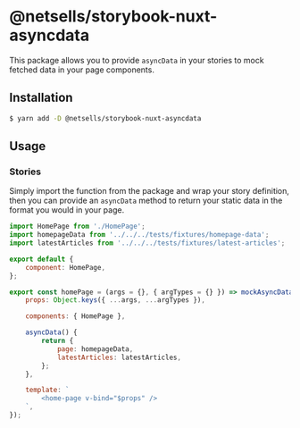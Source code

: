 # @netsells/storybook-nuxt-asyncdata

This package allows you to provide `asyncData` in your stories to mock fetched data in your page components.

## Installation

```sh
$ yarn add -D @netsells/storybook-nuxt-asyncdata
``` 

## Usage

### Stories

Simply import the function from the package and wrap your story definition, then you can provide an `asyncData` method to return your static data in the format you would in your page.

```js
import HomePage from './HomePage';
import homepageData from '../../../tests/fixtures/homepage-data';
import latestArticles from '../../../tests/fixtures/latest-articles';

export default {
    component: HomePage,
};

export const homePage = (args = {}, { argTypes = {} }) => mockAsyncData({
    props: Object.keys({ ...args, ...argTypes }),

    components: { HomePage },

    asyncData() {
        return {
            page: homepageData,
            latestArticles: latestArticles,
        };
    },

    template: `
        <home-page v-bind="$props" />
    `,
});
```
